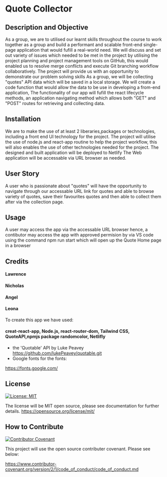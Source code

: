 # Quote Collector

## Description and Objective

As a group, we are to utilised our learnt skills throughout the course to work together as a group and build a performant and scalable front-end single-page application that would fufill a real-world need. We will discuss and set out variety of issues which needed to be met in the project by utilising the project planning and project management tools on GitHub, this would enabled us to resolve merge conflicts and execute Git branching workflow collaboratively. The project will provide us with an opportunity to demonstrate our problem solving skills
As a group, we will be collecting "quotes" API data which will be saved in a local storage. We will create a code function that would allow the data to be use in developing a from-end application,
The functionality of our app will fufill the react lifecycle methods, an application navigating method which allows both "GET" and "POST" routes for retrieving and collecting data.

## Installation

We are to make the use of at least 2 liberaries,packages or technologies, including a front end UI technology for the project.
The project will utilise the use of node.js and react-app routine to help the project workflow, this will also enables the use of other technologies needed for the project.
The designed and built application will be deployed to Netlify
The Web application will be accessable via URL browser as needed.

## User Story

A user who is passionate about "quotes" will have the opportunity to navigate through our accessable URL link for quotes and able to browse variety of quotes, save their favourites quotes and then able to collect them after via the collection page.

## Usage

A user may access the app via the accessable URL browser hence, a contibutor may access the app with approved permision by via VS code using the command npm run start which will open up the Quote Home page in a browser

## Credits

#### Lawrence

#### Nicholas

#### Angel

#### Leona

To create this app we have used:

#### creat-react-app, Node.js, react-router-dom, Tailwind CSS, QuoteAPI,npmjs package randomcolor, Netlifly

- the 'Quotable' API by Luke Peavey
  https://github.com/lukePeavey/quotable.git
- Google fonts for the fonts:

https://fonts.google.com/

## License

[![License: MIT](https://img.shields.io/badge/License-MIT-yellow.svg)](https://opensource.org/licenses/MIT)

The license will be MIT open source, please see documentation for further details.
https://opensource.org/license/mit/

## How to Contribute

[![Contributor Covenant](https://img.shields.io/badge/Contributor%20Covenant-2.1-4baaaa.svg)](code_of_conduct.md)

This project will use the open source contributer covenant. Please see below:

https://www.contributor-covenant.org/version/2/1/code_of_conduct/code_of_conduct.md
